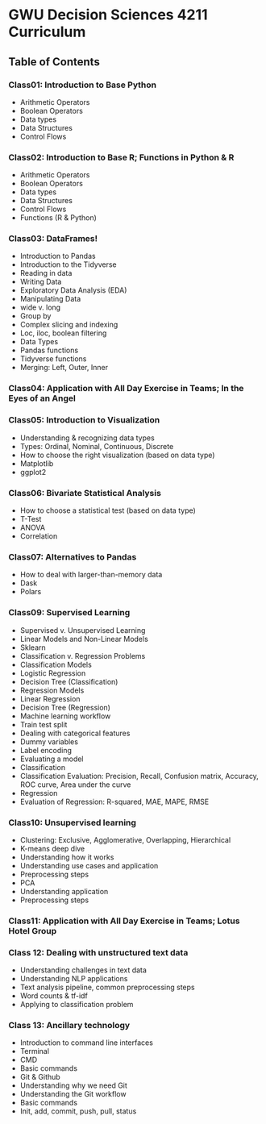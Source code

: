 # GWU Decision Sciences 4211 Curriculum
## Table of Contents
### Class01: Introduction to Base Python
- Arithmetic Operators
- Boolean Operators
- Data types
- Data Structures
- Control Flows
### Class02: Introduction to Base R; Functions in Python & R
- Arithmetic Operators
- Boolean Operators
- Data types
- Data Structures
- Control Flows
- Functions (R & Python)
### Class03: DataFrames!
- Introduction to Pandas
- Introduction to the Tidyverse
- Reading in data
- Writing Data
- Exploratory Data Analysis (EDA)
- Manipulating Data
- wide v. long
- Group by
- Complex slicing and indexing
- Loc, iloc, boolean filtering
- Data Types
- Pandas functions
- Tidyverse functions
- Merging: Left, Outer, Inner
### Class04: Application with All Day Exercise in Teams; In the Eyes of an Angel
### Class05: Introduction to Visualization
- Understanding & recognizing data types
- Types: Ordinal, Nominal, Continuous, Discrete
- How to choose the right visualization (based on data type)
- Matplotlib
- ggplot2
### Class06: Bivariate Statistical Analysis
- How to choose a statistical test (based on data type)
- T-Test
- ANOVA
- Correlation
### Class07: Alternatives to Pandas
- How to deal with larger-than-memory data
- Dask
- Polars
### Class09: Supervised Learning
- Supervised v. Unsupervised Learning
- Linear Models and Non-Linear Models
- Sklearn
- Classification v. Regression Problems
- Classification Models
- Logistic Regression
- Decision Tree (Classification)
- Regression Models
- Linear Regression
- Decision Tree (Regression)
- Machine learning workflow
- Train test split
- Dealing with categorical features
- Dummy variables
- Label encoding
- Evaluating a model
- Classification
- Classification Evaluation: Precision, Recall, Confusion matrix, Accuracy, ROC curve, Area under the curve
- Regression
- Evaluation of Regression: R-squared, MAE, MAPE, RMSE
### Class10: Unsupervised learning
- Clustering: Exclusive, Agglomerative, Overlapping, Hierarchical
- K-means deep dive
- Understanding how it works
- Understanding use cases and application
- Preprocessing steps
- PCA
- Understanding application
- Preprocessing steps
### Class11: Application with All Day Exercise in Teams; Lotus Hotel Group
### Class 12: Dealing with unstructured text data
- Understanding challenges in text data
- Understanding NLP applications
- Text analysis pipeline, common preprocessing steps
- Word counts & tf-idf
- Applying to classification problem
### Class 13: Ancillary technology
- Introduction to command line interfaces
- Terminal
- CMD
- Basic commands
- Git & Github
- Understanding why we need Git
- Understanding the Git workflow
- Basic commands
- Init, add, commit, push, pull, status




